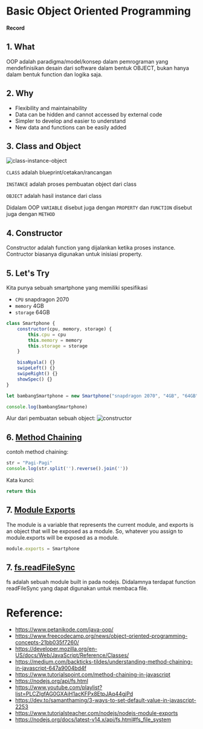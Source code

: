 # Basic Object Oriented Programming

**Record**

## 1. What
OOP adalah paradigma/model/konsep dalam pemrograman yang mendefinisikan desain dari software dalam bentuk OBJECT, bukan hanya dalam bentuk function dan logika saja.

## 2. Why
- Flexibility and maintainability
- Data can be hidden and cannot accessed by external code
- Simpler to develop and easier to understand
- New data and functions can be easily added

## 3. Class and Object

![class-instance-object](https://raw.githubusercontent.com/teddyKoerniadi/my-note/master/images/classObject.png)

`CLASS` adalah blueprint/cetakan/rancangan

`INSTANCE` adalah proses pembuatan object dari class

`OBJECT` adalah hasil instance dari class

Didalam OOP `VARIABLE` disebut juga dengan `PROPERTY` dan `FUNCTION` disebut juga dengan `METHOD`

## 4. Constructor
Constructor adalah function yang dijalankan ketika proses instance. Contructor biasanya digunakan untuk inisiasi property.

## 5. Let's Try

Kita punya sebuah smartphone yang memiliki spesifikasi
- `CPU` snapdragon 2070 
- `memory` 4GB 
- `storage` 64GB 


```js
class Smartphone {
    constructor(cpu, memory, storage) {
        this.cpu = cpu
        this.memory = memory
        this.storage = storage
    }

    bisaNyala() {}
    swipeLeft() {}
    swipeRight() {}
    showSpec() {}
}

let bambangSmartphone = new Smartphone("snapdragon 2070", "4GB", "64GB")

console.log(bambangSmartphone)
```

Alur dari pembuatan sebuah object:
![constructor](https://raw.githubusercontent.com/teddyKoerniadi/my-note/master/images/constructor.png)

## 6. [Method Chaining](https://medium.com/backticks-tildes/understanding-method-chaining-in-javascript-647a9004bd4f)
contoh method chaining: 

```js
str = "Pagi-Pagi"
console.log(str.split('').reverse().join(''))
```

Kata kunci: 

```js
return this
```

## 7. [Module Exports](https://www.tutorialsteacher.com/nodejs/nodejs-module-exports)
The module is a variable that represents the current module, and exports is an object that will be exposed as a module. So, whatever you assign to module.exports will be exposed as a module.

```js
module.exports = Smartphone
```

## 7. [fs.readFileSync](https://nodejs.org/docs/latest-v14.x/api/fs.html#fs_fs_readfilesync_path_options)
fs adalah sebuah module built in pada nodejs. Didalamnya terdapat function readFileSync yang dapat digunakan untuk membaca file.

# Reference:
- https://www.petanikode.com/java-oop/
- https://www.freecodecamp.org/news/object-oriented-programming-concepts-21bb035f7260/
- https://developer.mozilla.org/en-US/docs/Web/JavaScript/Reference/Classes/
- https://medium.com/backticks-tildes/understanding-method-chaining-in-javascript-647a9004bd4f
- https://www.tutorialspoint.com/method-chaining-in-javascript
- https://nodejs.org/api/fs.html
- https://www.youtube.com/playlist?list=PLCZlgfAG0GXAiH1acKFPx8EtpJAq44gjPd
- https://dev.to/samanthaming/3-ways-to-set-default-value-in-javascript-2253
- https://www.tutorialsteacher.com/nodejs/nodejs-module-exports
- https://nodejs.org/docs/latest-v14.x/api/fs.html#fs_file_system

